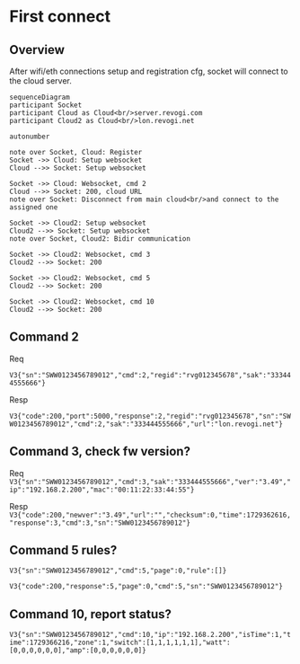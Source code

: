 # First connect

## Overview

After wifi/eth connections setup and registration cfg, socket will connect to the cloud server.

```mermaid
sequenceDiagram
participant Socket
participant Cloud as Cloud<br/>server.revogi.com
participant Cloud2 as Cloud<br/>lon.revogi.net

autonumber

note over Socket, Cloud: Register
Socket ->> Cloud: Setup websocket
Cloud -->> Socket: Setup websocket

Socket ->> Cloud: Websocket, cmd 2
Cloud -->> Socket: 200, cloud URL
note over Socket: Disconnect from main cloud<br/>and connect to the assigned one

Socket ->> Cloud2: Setup websocket
Cloud2 -->> Socket: Setup websocket
note over Socket, Cloud2: Bidir communication

Socket ->> Cloud2: Websocket, cmd 3
Cloud2 -->> Socket: 200

Socket ->> Cloud2: Websocket, cmd 5
Cloud2 -->> Socket: 200

Socket ->> Cloud2: Websocket, cmd 10
Cloud2 -->> Socket: 200

```

## Command 2

Req

`V3{"sn":"SWW0123456789012","cmd":2,"regid":"rvg012345678","sak":"333444555666"}`

Resp

`V3{"code":200,"port":5000,"response":2,"regid":"rvg012345678","sn":"SWW0123456789012","cmd":2,"sak":"333444555666","url":"lon.revogi.net"}`

## Command 3, check fw version?

Req
`V3{"sn":"SWW0123456789012","cmd":3,"sak":"333444555666","ver":"3.49","ip":"192.168.2.200","mac":"00:11:22:33:44:55"}`

Resp `V3{"code":200,"newver":"3.49","url":"","checksum":0,"time":1729362616,"response":3,"cmd":3,"sn":"SWW0123456789012"}`

## Command 5 rules?

`V3{"sn":"SWW0123456789012","cmd":5,"page":0,"rule":[]}`

`V3{"code":200,"response":5,"page":0,"cmd":5,"sn":"SWW0123456789012"}`

## Command 10, report status?

`V3{"sn":"SWW0123456789012","cmd":10,"ip":"192.168.2.200","isTime":1,"time":1729366216,"zone":1,"switch":[1,1,1,1,1,1],"watt":[0,0,0,0,0,0],"amp":[0,0,0,0,0,0]}`


